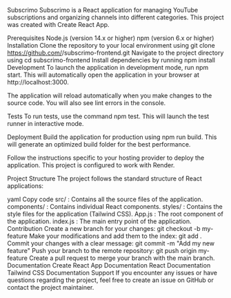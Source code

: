 Subscrimo
Subscrimo is a React application for managing YouTube subscriptions and organizing channels into different categories. This project was created with Create React App.

Prerequisites
Node.js (version 14.x or higher)
npm (version 6.x or higher)
Installation
Clone the repository to your local environment using git clone https://github.com/<username>/subscrimo-frontend.git
Navigate to the project directory using cd subscrimo-frontend
Install dependencies by running npm install
Development
To launch the application in development mode, run npm start. This will automatically open the application in your browser at http://localhost:3000.

The application will reload automatically when you make changes to the source code. You will also see lint errors in the console.

Tests
To run tests, use the command npm test. This will launch the test runner in interactive mode.

Deployment
Build the application for production using npm run build. This will generate an optimized build folder for the best performance.

Follow the instructions specific to your hosting provider to deploy the application. This project is configured to work with Render.

Project Structure
The project follows the standard structure of React applications:

yaml
Copy code
src/ : Contains all the source files of the application.
    components/ : Contains individual React components.
    styles/ : Contains the style files for the application (Tailwind CSS).
    App.js : The root component of the application.
    index.js : The main entry point of the application.
Contribution
Create a new branch for your changes: git checkout -b my-feature
Make your modifications and add them to the index: git add .
Commit your changes with a clear message: git commit -m "Add my new feature"
Push your branch to the remote repository: git push origin my-feature
Create a pull request to merge your branch with the main branch.
Documentation
Create React App Documentation
React Documentation
Tailwind CSS Documentation
Support
If you encounter any issues or have questions regarding the project, feel free to create an issue on GitHub or contact the project maintainer.





